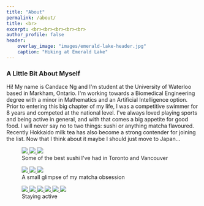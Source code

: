 ```yaml
---
title: "About"
permalink: /about/
title: <br>
excerpt: <br><br><br><br><br>
author_profile: false
header: 
    overlay_image: "images/emerald-lake-header.jpg"
    caption: "Hiking at Emerald Lake"
---
```


### A Little Bit About Myself
Hi! My name is Candace Ng and I'm student at the University of Waterloo based in Markham, Ontario. I'm working towards a Biomedical Engineering degree with a minor in Mathematics and an Artificial Intelligence option. Prior to entering this big chapter of my life, I was a competitive swimmer for 8 years and competed at the national level. I've always loved playing sports and being active in general, and with that comes a big appetite for good food. I will never say no to two things: sushi or anything matcha flavoured. Recently Hokkaido milk tea has also become a strong contender for joining the list. Now that I think about it maybe I should just move to Japan... 

<figure class="third">
    <a class="image-popup" href="/images/about/sushi-yasu1.jpg" title="Firefly squid nigiri">
        <img src="/images/about/sushi-yasu1.jpg">
    </a>
    <a class="image-popup" href="/images/about/sushi-vancouver-full.jpg" title="Aburi sushi on a trip in Vancouver">
        <img src="/images/about/sushi-vancouver.jpg">
    </a>
    <a class="image-popup" href="/images/about/sushi-yasu2.jpg" title="Tuna decorated with seaweed">
        <img src="/images/about/sushi-yasu2.jpg">
    </a>
    <figcaption>Some of the best sushi I've had in Toronto and Vancouver</figcaption>
</figure>

<figure class="third">
    <a class="image-popup" href="/images/about/crepe-cake.jpg" title="Matcha crepe cake at Inatei">
        <img src="/images/about/matcha-inatei.jpg">
    </a>
    <a class="image-popup" href="/images/about/matcha-ottawa.jpg" title="Matcha latte on a trip in Ottawa">
        <img src="/images/about/matcha-ottawa.jpg">
    </a>
    <a class="image-popup" href="/images/about/matcha-latte.jpg" title="Matcha latte at Cafe Bonbon">
        <img src="/images/about/matcha-latte.jpg">
    </a>
    <figcaption>A small glimpse of my matcha obsession</figcaption>
</figure>

<figure class="third">
    <a class="image-popup" href="/images/about/activity-hub-climbing.jpg" title="Hub climbing">
        <img src="/images/about/activity-hub-climbing.jpg">
    </a>
    <a class="image-popup" href="/images/about/activity-canoe.jpg" title="Canoeing at Emerald Lake">
        <img src="/images/about/activity-canoe.jpg">
    </a>
    <a class="image-popup" href="/images/about/activity-vancouver.jpg" title="Hiking at the Lynn Canyon Suspension Bridge">
        <img src="/images/about/activity-vancouver.jpg">
    </a>
    <a class="image-popup" href="/images/about/activity2-rock-climbing.jpg" title="Rock climbing">
        <img src="/images/about/activity2-rock-climbing.jpg">
    </a>
    <a class="image-popup" href="/images/about/activity2-basketball.jpg" title="Basketball on a cruise">
        <img src="/images/about/activity2-basketball.jpg">
    </a>
    <a class="image-popup" href="/images/about/activity2-ride-for-heart.jpg" title="Ride for Heart charity event">
        <img src="/images/about/activity2-ride-for-heart.jpg">
    </a>
    <figcaption>Staying active</figcaption>
</figure>


